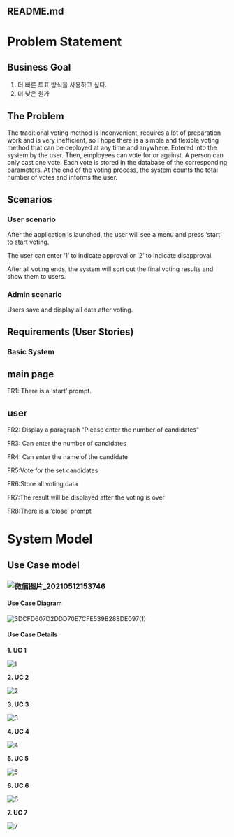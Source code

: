 ## **README.md**

# Problem Statement

## Business Goal

1. 더 빠른 투표 방식을 사용하고 싶다.
2. 더 낮은 원가

## The Problem

The traditional voting method is inconvenient, requires a lot of preparation work and is very inefficient, so I hope there is a simple and flexible voting method that can be deployed at any time and anywhere. Entered into the system by the user. Then, employees can vote for or against. A person can only cast one vote. Each vote is stored in the database of the corresponding parameters. At the end of the voting process, the system counts the total number of votes and informs the user.

## Scenarios

### User scenario

After the application is launched, the user will see a menu and press ‘start’ to start voting.

The user can enter ‘1’ to indicate approval or ‘2’ to indicate disapproval.

After all voting ends, the system will sort out the final voting results and show them to users.

### Admin scenario

Users save and display all data after voting.

## Requirements (User Stories)

### Basic System

## main page

FR1: There is a ‘start’ prompt.

## user

FR2: Display a paragraph "Please enter the number of candidates"

FR3: Can enter the number of candidates

FR4: Can enter the name of the candidate

FR5:Vote for the set candidates

FR6:Store all voting data

FR7:The result will be displayed after the voting is over

FR8:There is a ‘close’ prompt





# System Model

## Use Case model

### ![微信图片_20210512153746](D:\Desktop\作业\微信图片_20210512153746.png)

#### Use Case Diagram

![3DCFD607D2DDD70E7CFE539B288DE097(1)](D:\Desktop\作业\3DCFD607D2DDD70E7CFE539B288DE097(1).png)





#### Use Case Details

**1. UC 1** 

![1](D:\Desktop\作业\1.png)



**2. UC 2** 

![2](D:\Desktop\作业\2.png)



**3. UC 3**

![3](D:\Desktop\作业\3.png)



**4. UC 4** 

![4](D:\Desktop\作业\4.png)



**5. UC 5** 

![5](D:\Desktop\作业\5.png)



**6. UC 6** 

![6](D:\Desktop\作业\6.png)



**7. UC 7** 

![7](D:\Desktop\作业\7.png)